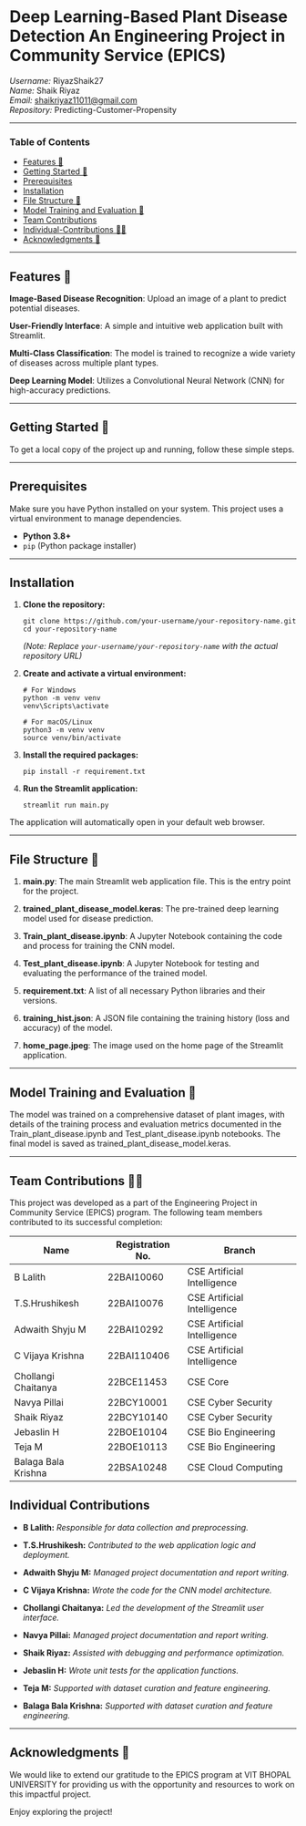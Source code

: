 # Deep Learning-Based Plant Disease Detection An Engineering Project in Community Service (EPICS)

*Username:* RiyazShaik27 <br>
*Name:* Shaik Riyaz <br>
*Email:* shaikriyaz11011@gmail.com <br>
*Repository:* Predicting-Customer-Propensity <br>

---

### Table of Contents

* [Features 🌱](#-Features)
* [Getting Started 🚀](#-Getting-Started)
* [Prerequisites](#-Prerequisites)
* [Installation](#️-Installation)
* [File Structure 📁](#-File-Structure)
* [Model Training and Evaluation 🧠](#-Model-Training-and-Evaluation)
* [Team Contributions](#-Team-Contributions)
* [Individual-Contributions 👨‍💻](#-Individual-Contributions)
* [Acknowledgments 🙏](#-Acknowledgments)

---  

## Features 🌱
**Image-Based Disease Recognition**: Upload an image of a plant to predict potential diseases.

**User-Friendly Interface**: A simple and intuitive web application built with Streamlit.

**Multi-Class Classification**: The model is trained to recognize a wide variety of diseases across multiple plant types.

**Deep Learning Model**: Utilizes a Convolutional Neural Network (CNN) for high-accuracy predictions.

---

## Getting Started 🚀
To get a local copy of the project up and running, follow these simple steps.

---
## Prerequisites

Make sure you have Python installed on your system. This project uses a virtual environment to manage dependencies.

- **Python 3.8+**
- `pip` (Python package installer)

---

## Installation

1. **Clone the repository:**

    ```
    git clone https://github.com/your-username/your-repository-name.git
    cd your-repository-name
    ```
    *(Note: Replace `your-username/your-repository-name` with the actual repository URL)*

2. **Create and activate a virtual environment:**

    ```
    # For Windows
    python -m venv venv
    venv\Scripts\activate

    # For macOS/Linux
    python3 -m venv venv
    source venv/bin/activate
    ```

3. **Install the required packages:**

    ```
    pip install -r requirement.txt
    ```

4. **Run the Streamlit application:**

    ```
    streamlit run main.py
    ```

The application will automatically open in your default web browser.


---

## File Structure 📁
1. **main.py**: The main Streamlit web application file. This is the entry point for the project.

2. **trained_plant_disease_model.keras**: The pre-trained deep learning model used for disease prediction.

3. **Train_plant_disease.ipynb**: A Jupyter Notebook containing the code and process for training the CNN model.

4. **Test_plant_disease.ipynb**: A Jupyter Notebook for testing and evaluating the performance of the trained model.

5. **requirement.txt**: A list of all necessary Python libraries and their versions.

6. **training_hist.json**: A JSON file containing the training history (loss and accuracy) of the model.

7. **home_page.jpeg**: The image used on the home page of the Streamlit application.

---

## Model Training and Evaluation 🧠
The model was trained on a comprehensive dataset of plant images, with details of the training process and evaluation metrics documented in the Train_plant_disease.ipynb and Test_plant_disease.ipynb notebooks. The final model is saved as trained_plant_disease_model.keras.

---

## Team Contributions 👨‍💻
This project was developed as a part of the Engineering Project in Community Service (EPICS) program. The following team members contributed to its successful completion:

| Name                 | Registration No. | Branch                   |
|----------------------|------------------|--------------------------|
| B Lalith             | 22BAI10060       | CSE Artificial Intelligence |
| T.S.Hrushikesh       | 22BAI10076       | CSE Artificial Intelligence |
| Adwaith Shyju M      | 22BAI10292       | CSE Artificial Intelligence |
| C Vijaya Krishna     | 22BAI110406      | CSE Artificial Intelligence |
| Chollangi Chaitanya  | 22BCE11453       | CSE Core                 |
| Navya Pillai         | 22BCY10001       | CSE Cyber Security       |
| Shaik Riyaz          | 22BCY10140       | CSE Cyber Security       |
| Jebaslin H           | 22BOE10104       | CSE Bio Engineering      |
| Teja M               | 22BOE10113       | CSE Bio Engineering      |
| Balaga Bala Krishna  | 22BSA10248       | CSE Cloud Computing      |


## Individual Contributions

- **B Lalith:**
    *Responsible for data collection and preprocessing.*

- **T.S.Hrushikesh:**
   *Contributed to the web application logic and deployment.*

- **Adwaith Shyju M:**
    *Managed project documentation and report writing.*

- **C Vijaya Krishna:**
   *Wrote the code for the CNN model architecture.*

- **Chollangi Chaitanya:**
     *Led the development of the Streamlit user interface.*

- **Navya Pillai:**
    *Managed project documentation and report writing.*

- **Shaik Riyaz:**
    *Assisted with debugging and performance optimization.*

- **Jebaslin H:**
    *Wrote unit tests for the application functions.*

- **Teja M:**
    *Supported with dataset curation and feature engineering.*

- **Balaga Bala Krishna:**
    *Supported with dataset curation and feature engineering.*

---

## Acknowledgments 🙏
We would like to extend our gratitude to the EPICS program at VIT BHOPAL UNIVERSITY for providing us with the opportunity and resources to work on this impactful project.

Enjoy exploring the project!
